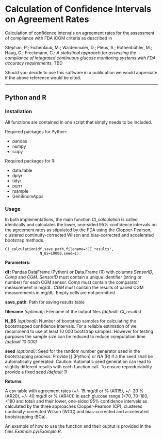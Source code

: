 # Calculation of Confidence Intervals on Agreement Rates

Calculation of confidence intervals on agreement rates for the assessment of compliance with FDA iCGM criteria as described in 

Stephan, P.; Eichenlaub, M.; Waldenmaier, D.; Pleus, S.; Rothenbühler, M.; Haug, C.; Freckmann, G.: *A statistical approach for assessing the compliance of integrated continuous glucose monitoring systems with FDA accuracy requirements*, TBD 

Should you decide to use this software in a publication we would appreciate if the above reference would be cited.

---

## Python and R

### Installation

All functions are contained in one script that simply needs to be included.

Required packages for Python:

* pandas
* numpy
* scipy

Required packages for R:

* data.table
* dplyr
* tidyr
* purrr
* rsample
* GenBinomApps

### Usage

In both implementations, the main function *CI_calculation* is called identically and calculates the lower, one-sided 95% confidence intervals on the agreement rates as stipulated by the FDA using the Clopper-Pearson, clustered continuity-corrected Wilson and bias-corrected and accelerated bootstrap methods. 

```
CI_calculation(df,save_path,filename="CI_results",
                N_BS=10000,seed=1):
```
**Parameters:**

**df:** Pandas DataFrame (Python) or Data.Frame (R) with columns *SensorID*, *Comp* and *CGM*. *SensorID* must contain a unique identifier (string or number) for each CGM sensor. *Comp* must contain the  comparator measurement in mg/dL. *CGM* must contain the results of paired CGM measurements in mg/dL. Empty cells are not permitted

**save_path**: Path for saving results table

**filename** *(optional)*: Filename of the output files *(default: CI_results)*

**N_BS** *(optional)*: Number of bootstrap samples for calculating the bootstrapped confidence intervals. For a reliable estimation of we recommend to use at least 10 000 bootstrap samples. However for testing purposes the sample size can be reduced to reduce computation time. *(default 10 000)*

**seed** *(optional)*: Seed for the random number generator used in the bootstrapping process. Provide [] (Python) or NA (R) if a the seed shall be automatically generated. Caution: Automatic seed generation can lead to slightly different results with each function call. To ensure reproducability provide a fixed seed *(default 1)*

**Returns**:

A csv table with agreement rates (+/- 15 mg/dl or % (AR15), +/- 20 % (AR20), +/- 40 mg/dl or % (AR40)) in each glucose range (<70, 70-180, <180 and total) and their lower, one-sided 95% confidence intervals as calculated by the three approaches Clopper-Pearson (CP), clustered continuity-corrected Wilson (WCC) and bias-corrected and accelerated bootstrapping (BCa).


An example of how to use the function and their ouptut is provided in the files *Example.py*/*Example.R*.